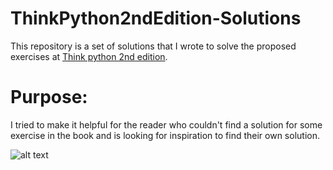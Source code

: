 # ThinkPython2ndEdition-Solutions

This repository is a set of solutions that I wrote to solve the proposed exercises at  [Think python 2nd edition](https://greenteapress.com/wp/think-python-2e/). 
# Purpose: 
I tried to make it helpful for the reader who couldn't find a solution for some exercise in the book and is looking for inspiration to find their own solution.

![alt text](http://greenteapress.com/thinkpython2/think_python2_medium.jpg)
